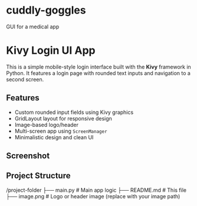 # cuddly-goggles
GUI for a medical app
# Kivy Login UI App

This is a simple mobile-style login interface built with the **Kivy** framework in Python. It features a login page with rounded text inputs and navigation to a second screen.

## Features

- Custom rounded input fields using Kivy graphics
- GridLayout layout for responsive design
- Image-based logo/header
- Multi-screen app using `ScreenManager`
- Minimalistic design and clean UI

##  Screenshot


##  Project Structure

/project-folder
├── main.py # Main app logic
├── README.md # This file
├── image.png # Logo or header image (replace with your image path)


